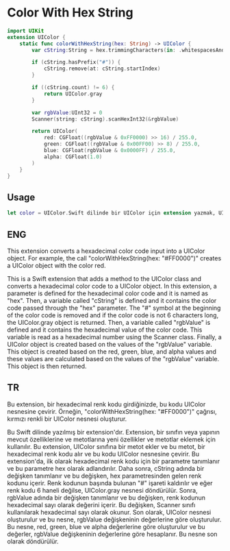 # Color With Hex String

```swift
import UIKit
extension UIColor {
    static func colorWithHexString(hex: String) -> UIColor {
        var cString:String = hex.trimmingCharacters(in: .whitespacesAndNewlines).uppercased()

        if (cString.hasPrefix("#")) {
            cString.remove(at: cString.startIndex)
        }

        if ((cString.count) != 6) {
            return UIColor.gray
        }

        var rgbValue:UInt32 = 0
        Scanner(string: cString).scanHexInt32(&rgbValue)

        return UIColor(
            red: CGFloat((rgbValue & 0xFF0000) >> 16) / 255.0,
            green: CGFloat((rgbValue & 0x00FF00) >> 8) / 255.0,
            blue: CGFloat(rgbValue & 0x0000FF) / 255.0,
            alpha: CGFloat(1.0)
        )
    }
}
```

## Usage

```swift
let color = UIColor.Swift dilinde bir UIColor için extension yazmak, UIColor sınıfına özel özellikler veya metodlar eklemek için kullanılır. Bu sayede, UIColor sınıfının özelliklerini ve metodlarını genişleterek, kodunuzu daha kolay ve okunaklı hale getirebilirsiniz.
```

## ENG

This extension converts a hexadecimal color code input into a UIColor object. For example, the call "colorWithHexString(hex: "#FF0000")" creates a UIColor object with the color red.

This is a Swift extension that adds a method to the UIColor class and converts a hexadecimal color code to a UIColor object. In this extension, a parameter is defined for the hexadecimal color code and it is named as "hex". Then, a variable called "cString" is defined and it contains the color code passed through the "hex" parameter. The "#" symbol at the beginning of the color code is removed and if the color code is not 6 characters long, the UIColor.gray object is returned.
Then, a variable called "rgbValue" is defined and it contains the hexadecimal value of the color code. This variable is read as a hexadecimal number using the Scanner class.
Finally, a UIColor object is created based on the values of the "rgbValue" variable. This object is created based on the red, green, blue, and alpha values and these values are calculated based on the values of the "rgbValue" variable. This object is then returned.

## TR

Bu extension, bir hexadecimal renk kodu girdiğinizde, bu kodu UIColor nesnesine çevirir. Örneğin, "colorWithHexString(hex: "#FF0000")" çağrısı, kırmızı renkli bir UIColor nesnesi oluşturur.

Bu Swift dilinde yazılmış bir extension'dır. Extension, bir sınıfın veya yapının mevcut özelliklerine ve metotlarına yeni özellikler ve metotlar eklemek için kullanılır. Bu extension, UIColor sınıfına bir metot ekler ve bu metot, bir hexadecimal renk kodu alır ve bu kodu UIColor nesnesine çevirir.
Bu extension'da, ilk olarak hexadecimal renk kodu için bir parametre tanımlanır ve bu parametre hex olarak adlandırılır. Daha sonra, cString adında bir değişken tanımlanır ve bu değişken, hex parametresinden gelen renk kodunu içerir. Renk kodunun başında bulunan "#" işareti kaldırılır ve eğer renk kodu 6 haneli değilse, UIColor.gray nesnesi döndürülür.
Sonra, rgbValue adında bir değişken tanımlanır ve bu değişken, renk kodunun hexadecimal sayı olarak değerini içerir. Bu değişken, Scanner sınıfı kullanılarak hexadecimal sayı olarak okunur.
Son olarak, UIColor nesnesi oluşturulur ve bu nesne, rgbValue değişkeninin değerlerine göre oluşturulur. Bu nesne, red, green, blue ve alpha değerlerine göre oluşturulur ve bu değerler, rgbValue değişkeninin değerlerine göre hesaplanır. Bu nesne son olarak döndürülür.
